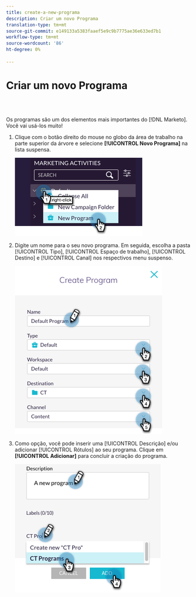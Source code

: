 ```yaml
---
title: create-a-new-programa
description: Criar um novo Programa
translation-type: tm+mt
source-git-commit: e149133a5383faaef5e9c9b7775ae36e633ed7b1
workflow-type: tm+mt
source-wordcount: '86'
ht-degree: 0%

---
```



# Criar um novo Programa

<br> 

Os programas são um dos elementos mais importantes do [!DNL Marketo]. Você vai usá-los muito!

1. Clique com o botão direito do mouse no globo da área de trabalho na parte superior da árvore e selecione **[!UICONTROL Novo Programa]** na lista suspensa.

   ![Imagem Um](/help/sky/assets/programs/create-a-new-program/create-a-new-program-1.png)

1. Digite um nome para o seu novo programa. Em seguida, escolha a pasta [!UICONTROL Tipo], [!UICONTROL Espaço de trabalho], [!UICONTROL Destino] e [!UICONTROL Canal] nos respectivos menu suspenso.

   ![Imagem dois](/help/sky/assets/programs/create-a-new-program/create-a-new-program-2.png)

1. Como opção, você pode inserir uma [!UICONTROL Descrição] e/ou adicionar [!UICONTROL Rótulos] ao seu programa. Clique em **[!UICONTROL Adicionar]** para concluir a criação do programa.

   ![Imagem Três](/help/sky/assets/programs/create-a-new-program/create-a-new-program-3.png)
